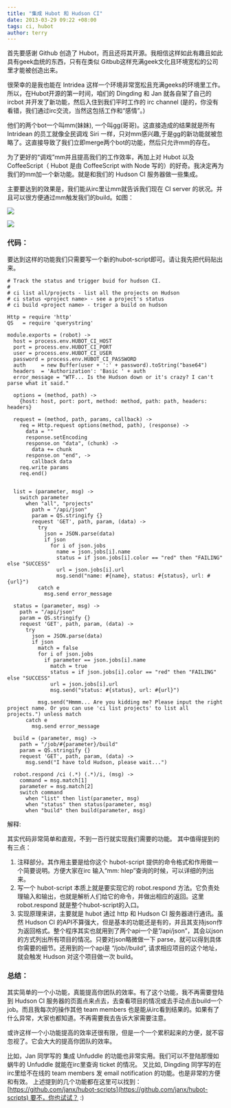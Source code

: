 ```yaml
---
title: "集成 Hubot 和 Hudson CI"
date: 2013-03-29 09:22 +08:00
tags: ci, hubot
author: terry
---
```


首先要感谢 Github 创造了 Hubot，而且还将其开源。我相信这样如此有趣且如此具有geek血统的东西，只有在类似 Gitbub这样充满geek文化且环境宽松的公司里才能被创造出来。

很荣幸的是我也能在 Intridea 这样一个环境非常宽松且充满geeks的环境里工作。所以，在Hubot开源的第一时间，咱们的 Dingding 和 Jan 就各自架了自己的 ircbot 并开发了新功能，然后入住到我们平时工作的 irc channel (是的，你没有看错，我们通过irc交流，当然这包括工作和“感情”。)

他们的两个bot一个叫mm(妹妹), 一个叫gg(哥哥)。这直接造成的结果就是所有 Intridean 的员工就像全民调戏 Siri 一样，只对mm感兴趣,于是gg的新功能就被忽略了。这直接导致了我们立即merge两个bot的功能，然后只允许mm的存在。

为了更好的“调戏”mm并且提高我们的工作效率，再加上对 Hubot 以及 CoffeeScript（ Hubot 是由 CoffeeScript with Node 写的）的好奇。我决定再为我们的mm加一个新功能。就是和我们的 Hudson CI 服务器做一些集成。

主要要达到的效果是，我们能从irc里让mm就告诉我们现在 CI server 的状况。并且可以很方便通过mm触发我们的build。如图：

![](https://writingsio.s3.amazonaws.com/attachments/51564b134017a4de4000002f/5502d1f4e0a6e355ecbcb193b76f7fa5/hubot1.png)

![](https://writingsio.s3.amazonaws.com/attachments/51564cb94017a4410d0001ae/d692ed10d07064b7fbd74c87fda5637a/hubot2.png)

### 代码：

要达到这样的功能我们只需要写一个新的hubot-script即可。请让我先把代码贴出来。

    # Track the status and trigger buid for hudson CI.
    #
    # ci list all/projects - list all the projects on Hudson
    # ci status <project name> - see a project's status
    # ci build <project name> - triger a build on hudson
     
    Http = require 'http'
    QS   = require 'querystring'
     
    module.exports = (robot) ->
      host = process.env.HUBOT_CI_HOST
      port = process.env.HUBOT_CI_PORT
      user = process.env.HUBOT_CI_USER
      password = process.env.HUBOT_CI_PASSWORD
      auth     = new Buffer(user + ':' + password).toString("base64")
      headers  = 'Authorization': 'Basic ' + auth
      error_message = "WTF... Is the Hudson down or it's crazy? I can't parse what it said."
     
      options = (method, path) ->
        {host: host, port: port, method: method, path: path, headers: headers}
     
      request = (method, path, params, callback) ->
        req = Http.request options(method, path), (response) ->
          data = ""
          response.setEncoding
          response.on "data", (chunk) ->
            data += chunk
          response.on "end", ->
            callback data
        req.write params
        req.end()
     
     
      list = (parameter, msg) ->
        switch parameter
          when "all", "projects"
            path = "/api/json"
            param = QS.stringify {}
            request 'GET', path, param, (data) ->
              try
                json = JSON.parse(data)
                if json
                  for i of json.jobs
                    name = json.jobs[i].name
                    status = if json.jobs[i].color == "red" then "FAILING" else "SUCCESS"
                    url = json.jobs[i].url
                    msg.send("name: #{name}, status: #{status}, url: #{url}")
              catch e
                msg.send error_message
     
      status = (parameter, msg) ->
        path = "/api/json"
        param = QS.stringify {}
        request 'GET', path, param, (data) ->
          try
            json = JSON.parse(data)
            if json
              match = false
              for i of json.jobs
                if parameter == json.jobs[i].name
                  match = true
                  status = if json.jobs[i].color == "red" then "FAILING" else "SUCCESS"
                  url = json.jobs[i].url
                  msg.send("status: #{status}, url: #{url}")
     
              msg.send("Hmmm... Are you kidding me? Please input the right project name. Or you can use 'ci list projects' to list all projects.") unless match
          catch e
            msg.send error_message
     
      build = (parameter, msg) ->
        path = "/job/#{parameter}/build"
        param = QS.stringify {}
        request 'GET', path, param, (data) ->
          msg.send("I have told Hudson, please wait...")
     
      robot.respond /ci (.*) (.*)/i, (msg) ->
        command = msg.match[1]
        parameter = msg.match[2]
        switch command
          when "list" then list(parameter, msg)
          when "status" then status(parameter, msg)
          when "build" then build(parameter, msg)

解释:

其实代码非常简单和直观，不到一百行就实现我们需要的功能。 其中值得提到的有三点：

1.  注释部分。其作用主要是给你这个 hubot-script 提供的命令格式和作用做一个简要说明。方便大家在irc 输入“mm: hlep”查询的时候，可以详细的列出来。
2.  写一个 hubot-script 本质上就是要实现它的 robot.respond 方法。它负责处理输入和输出，也就是解析人们给它的命令，并做出相应的返回。这里 robot.respond 就是整个hubot-script的入口。
3.  实现原理来讲，主要就是 hubot 通过 http 和 Hudson CI 服务器进行通讯。虽然 Hudson CI 的API不算强大，但是基本的功能还是有的，并且其支持json作为返回格式。整个程序其实也就用到了两个api一个是”/api/json”，其会以json的方式列出所有项目的情况。只要对json略微做一下 parse，就可以得到具体你需要的细节。还用到的一个api是 “/job//build”, 请求相应项目的这个地址，就会触发 Hudson 对这个项目做一次 build。

### 总结：

其实简单的一个小功能，真能提高你团队的效率。有了这个功能，我不再需要登陆到 Hudson CI 服务器的页面点来点去，去查看项目的情况或去手动点击build一个job。而且我每次的操作其他 team members 也是能从irc看到结果的。如果有了什么异常，大家也都知道。不再需要我去告诉大家需要注意。

或许这样一个小功能提高的效率还很有限，但是一个一个累积起来的方便，就不容忽视了。它会大大的提高你团队的效率。

比如，Jan 同学写的 集成 Unfuddle 的功能也非常实用。我们可以不登陆那慢如蜗牛的 Unfuddle 就能在irc里查询 ticket 的情况。 又比如, Dingding 同学写的在irc里给不在线的 team members 发 email notification 的功能。也是非常的方便和有效。 上述提到的几个功能都在这里可以找到：[https://github.com/janx/hubot-scripts](https://github.com/janx/hubot-scripts) 要不，你也试试？ :)
